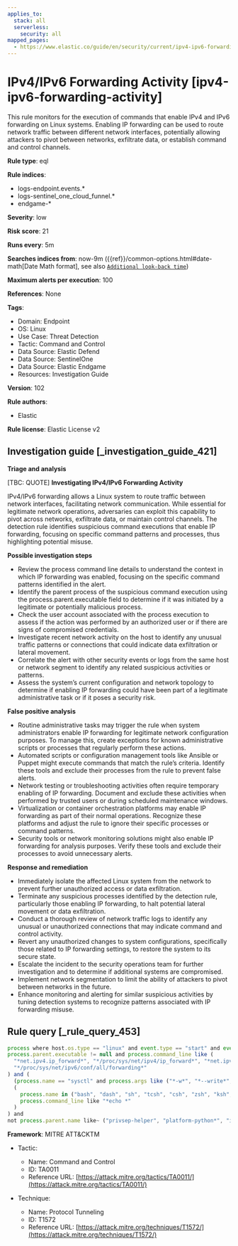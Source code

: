 ```yaml
---
applies_to:
  stack: all
  serverless:
    security: all
mapped_pages:
  - https://www.elastic.co/guide/en/security/current/ipv4-ipv6-forwarding-activity.html
---
```


# IPv4/IPv6 Forwarding Activity [ipv4-ipv6-forwarding-activity]

This rule monitors for the execution of commands that enable IPv4 and IPv6 forwarding on Linux systems. Enabling IP forwarding can be used to route network traffic between different network interfaces, potentially allowing attackers to pivot between networks, exfiltrate data, or establish command and control channels.

**Rule type**: eql

**Rule indices**:

* logs-endpoint.events.*
* logs-sentinel_one_cloud_funnel.*
* endgame-*

**Severity**: low

**Risk score**: 21

**Runs every**: 5m

**Searches indices from**: now-9m ({{ref}}/common-options.html#date-math[Date Math format], see also [`Additional look-back time`](docs-content://solutions/security/detect-and-alert/create-detection-rule.md#rule-schedule))

**Maximum alerts per execution**: 100

**References**: None

**Tags**:

* Domain: Endpoint
* OS: Linux
* Use Case: Threat Detection
* Tactic: Command and Control
* Data Source: Elastic Defend
* Data Source: SentinelOne
* Data Source: Elastic Endgame
* Resources: Investigation Guide

**Version**: 102

**Rule authors**:

* Elastic

**Rule license**: Elastic License v2

## Investigation guide [_investigation_guide_421]

**Triage and analysis**

[TBC: QUOTE]
**Investigating IPv4/IPv6 Forwarding Activity**

IPv4/IPv6 forwarding allows a Linux system to route traffic between network interfaces, facilitating network communication. While essential for legitimate network operations, adversaries can exploit this capability to pivot across networks, exfiltrate data, or maintain control channels. The detection rule identifies suspicious command executions that enable IP forwarding, focusing on specific command patterns and processes, thus highlighting potential misuse.

**Possible investigation steps**

* Review the process command line details to understand the context in which IP forwarding was enabled, focusing on the specific command patterns identified in the alert.
* Identify the parent process of the suspicious command execution using the process.parent.executable field to determine if it was initiated by a legitimate or potentially malicious process.
* Check the user account associated with the process execution to assess if the action was performed by an authorized user or if there are signs of compromised credentials.
* Investigate recent network activity on the host to identify any unusual traffic patterns or connections that could indicate data exfiltration or lateral movement.
* Correlate the alert with other security events or logs from the same host or network segment to identify any related suspicious activities or patterns.
* Assess the system’s current configuration and network topology to determine if enabling IP forwarding could have been part of a legitimate administrative task or if it poses a security risk.

**False positive analysis**

* Routine administrative tasks may trigger the rule when system administrators enable IP forwarding for legitimate network configuration purposes. To manage this, create exceptions for known administrative scripts or processes that regularly perform these actions.
* Automated scripts or configuration management tools like Ansible or Puppet might execute commands that match the rule’s criteria. Identify these tools and exclude their processes from the rule to prevent false alerts.
* Network testing or troubleshooting activities often require temporary enabling of IP forwarding. Document and exclude these activities when performed by trusted users or during scheduled maintenance windows.
* Virtualization or container orchestration platforms may enable IP forwarding as part of their normal operations. Recognize these platforms and adjust the rule to ignore their specific processes or command patterns.
* Security tools or network monitoring solutions might also enable IP forwarding for analysis purposes. Verify these tools and exclude their processes to avoid unnecessary alerts.

**Response and remediation**

* Immediately isolate the affected Linux system from the network to prevent further unauthorized access or data exfiltration.
* Terminate any suspicious processes identified by the detection rule, particularly those enabling IP forwarding, to halt potential lateral movement or data exfiltration.
* Conduct a thorough review of network traffic logs to identify any unusual or unauthorized connections that may indicate command and control activity.
* Revert any unauthorized changes to system configurations, specifically those related to IP forwarding settings, to restore the system to its secure state.
* Escalate the incident to the security operations team for further investigation and to determine if additional systems are compromised.
* Implement network segmentation to limit the ability of attackers to pivot between networks in the future.
* Enhance monitoring and alerting for similar suspicious activities by tuning detection systems to recognize patterns associated with IP forwarding misuse.


## Rule query [_rule_query_453]

```js
process where host.os.type == "linux" and event.type == "start" and event.action in ("exec", "start", "exec_event") and
process.parent.executable != null and process.command_line like (
  "*net.ipv4.ip_forward*", "*/proc/sys/net/ipv4/ip_forward*", "*net.ipv6.conf.all.forwarding*",
  "*/proc/sys/net/ipv6/conf/all/forwarding*"
) and (
  (process.name == "sysctl" and process.args like ("*-w*", "*--write*", "*=*")) or
  (
    process.name in ("bash", "dash", "sh", "tcsh", "csh", "zsh", "ksh", "fish") and process.args == "-c" and
    process.command_line like "*echo *"
  )
) and
not process.parent.name like~ ("privsep-helper", "platform-python*", "init.ipv6-global", "wsl-bootstrap")
```

**Framework**: MITRE ATT&CKTM

* Tactic:

    * Name: Command and Control
    * ID: TA0011
    * Reference URL: [https://attack.mitre.org/tactics/TA0011/](https://attack.mitre.org/tactics/TA0011/)

* Technique:

    * Name: Protocol Tunneling
    * ID: T1572
    * Reference URL: [https://attack.mitre.org/techniques/T1572/](https://attack.mitre.org/techniques/T1572/)



